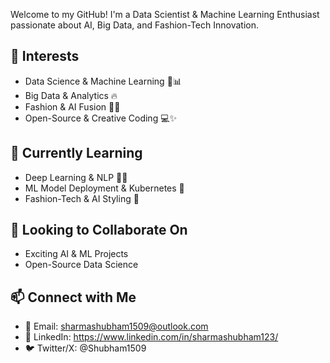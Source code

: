 Welcome to my GitHub! I'm a Data Scientist & Machine Learning Enthusiast passionate about AI, Big Data, and Fashion-Tech Innovation.

## 👀 Interests
- Data Science & Machine Learning 🤖📊 
- Big Data & Analytics 🔥 
- Fashion & AI Fusion 👗💡
- Open-Source & Creative Coding 💻✨


## 🌱 Currently Learning
- Deep Learning & NLP 🧠💬
- ML Model Deployment & Kubernetes 🚀
- Fashion-Tech & AI Styling 🎨

## 💼 Looking to Collaborate On
- Exciting AI & ML Projects
- Open-Source Data Science


## 📫 Connect with Me
- 📧 Email: sharmashubham1509@outlook.com
- 💼 LinkedIn: https://www.linkedin.com/in/sharmashubham123/
- 🐦 Twitter/X: @Shubham1509



